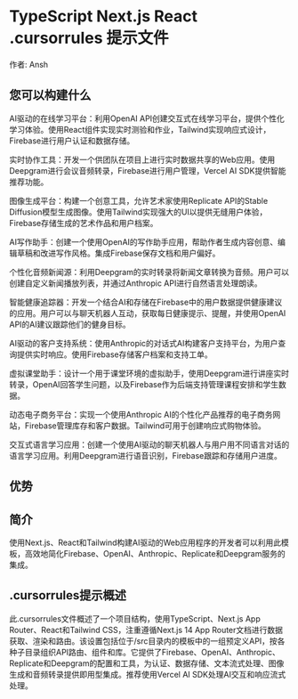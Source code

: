 # TypeScript Next.js React .cursorrules 提示文件

作者: Ansh

## 您可以构建什么
AI驱动的在线学习平台：利用OpenAI API创建交互式在线学习平台，提供个性化学习体验。使用React组件实现实时测验和作业，Tailwind实现响应式设计，Firebase进行用户认证和数据存储。

实时协作工具：开发一个供团队在项目上进行实时数据共享的Web应用。使用Deepgram进行会议音频转录，Firebase进行用户管理，Vercel AI SDK提供智能推荐功能。

图像生成平台：构建一个创意工具，允许艺术家使用Replicate API的Stable Diffusion模型生成图像。使用Tailwind实现强大的UI以提供无缝用户体验，Firebase存储生成的艺术作品和用户档案。

AI写作助手：创建一个使用OpenAI的写作助手应用，帮助作者生成内容创意、编辑草稿和改进写作风格。集成Firebase保存文档和用户偏好。

个性化音频新闻源：利用Deepgram的实时转录将新闻文章转换为音频。用户可以创建自定义新闻播放列表，并通过Anthropic API进行自然语言处理朗读。

智能健康追踪器：开发一个结合AI和存储在Firebase中的用户数据提供健康建议的应用。用户可以与聊天机器人互动，获取每日健康提示、提醒，并使用OpenAI API的AI建议跟踪他们的健身目标。

AI驱动的客户支持系统：使用Anthropic的对话式AI构建客户支持平台，为用户查询提供实时响应。使用Firebase存储客户档案和支持工单。

虚拟课堂助手：设计一个用于课堂环境的虚拟助手，使用Deepgram进行讲座实时转录，OpenAI回答学生问题，以及Firebase作为后端支持管理课程安排和学生数据。

动态电子商务平台：实现一个使用Anthropic AI的个性化产品推荐的电子商务网站，Firebase管理库存和客户数据。Tailwind可用于创建响应式购物体验。

交互式语言学习应用：创建一个使用AI驱动的聊天机器人与用户用不同语言对话的语言学习应用。利用Deepgram进行语音识别，Firebase跟踪和存储用户进度。

## 优势

## 简介
使用Next.js、React和Tailwind构建AI驱动的Web应用程序的开发者可以利用此模板，高效地简化Firebase、OpenAI、Anthropic、Replicate和Deepgram服务的集成。

## .cursorrules提示概述
此.cursorrules文件概述了一个项目结构，使用TypeScript、Next.js App Router、React和Tailwind CSS，注重遵循Next.js 14 App Router文档进行数据获取、渲染和路由。该设置包括位于/src目录内的模板中的一组预定义API，按各种子目录组织API路由、组件和库。它提供了Firebase、OpenAI、Anthropic、Replicate和Deepgram的配置和工具，为认证、数据存储、文本流式处理、图像生成和音频转录提供即用型集成。推荐使用Vercel AI SDK处理AI交互和响应流式处理。